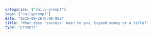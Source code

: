 ```yaml
---
categories: ["daily-prompt"]
tags: ["dailyprompt"]
date: "2025-09-26T6:00:00Z"
title: "What does 'success' mean to you, beyond money or a title?"
type: "prompts"
---
```

